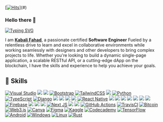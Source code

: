 [[![Hits](https://hits.seeyoufarm.com/api/count/incr/badge.svg?url=https%3A%2F%2Fgithub.com%2Ffahdakabali&count_bg=%23A0DCDD&title_bg=%23555555&icon=loom.svg&icon_color=%2396C2D9&title=hits&edge_flat=false)](https://hits.seeyoufarm.com)](#)

### Hello there 👋

[![Typing SVG](https://readme-typing-svg.herokuapp.com?font=%22Fira+Code%22&center=true&vCenter=true&width=720&lines=%E2%9C%A8+Full+Stack+Software+Engineer+%E2%9C%A8;%3D%3E+Design+and+develop+user+interactions+on+web+pages;%3D%3E+Design+and+develop+back-end+systems;%3D%3E+Create+servers+and+databases+for+functionality;%3D%3E+Ensuring+cross-platform+optimization;%3D%3E+Design+and+develop+APIs;%3D%3E+Implement+effective+security+protocols)](#)

I am **<a href="https://fahadkabali.netlify.app/" target="_blank"> Kabali Fahad</a>**, a passionate certified **Software Engineer** Fueled by a relentless drive to learn and excel in collaborative environments while working seamlessly with designers and other developers to bring complex projects to life. Whether you're looking to build a dynamic single-page application, a scalable RESTful API, or a cutting-edge dApp on the blockchain, I have the skills and experience to help you achieve your goals.

## 🚀 Skills

[![Visual Studio](https://img.shields.io/badge/Visual%20Studio-5C2D91.svg?style=for-the-badge&logo=visual-studio&logoColor=white)](#)
[![](https://img.shields.io/badge/HTML5-E34F26?style=for-the-badge&logo=html5&logoColor=white)](#)
[![](https://img.shields.io/badge/CSS3-1572B6?style=for-the-badge&logo=css3&logoColor=white)](#)
[![Bootstrap](https://img.shields.io/badge/bootstrap-%238511FA.svg?style=for-the-badge&logo=bootstrap&logoColor=white)](#)
[![TailwindCSS](https://img.shields.io/badge/tailwindcss-%2338B2AC.svg?style=for-the-badge&logo=tailwind-css&logoColor=white)](#)
[![](https://img.shields.io/badge/JavaScript-F7DF1E?style=for-the-badge&logo=javascript&logoColor=black)](#)
[![Python](https://img.shields.io/badge/python-3670A0?style=for-the-badge&logo=python&logoColor=ffdd54)](#)
[![TypeScript](https://img.shields.io/badge/TypeScript-3178C6?logo=typescript&logoColor=fff)](#)
[![Django](https://img.shields.io/badge/django-%23092E20.svg?style=for-the-badge&logo=django&logoColor=white)](#)
[![](https://img.shields.io/badge/Node.js-43853D?style=for-the-badge&logo=node.js&logoColor=white)](#)
[![](https://img.shields.io/badge/Express.js-404D59?style=for-the-badge)](#)
[![](https://img.shields.io/badge/GraphQl-E10098?style=for-the-badge&logo=graphql&logoColor=white)](#)
[![](https://img.shields.io/badge/React-20232A?style=for-the-badge&logo=react&logoColor=61DAFB)](#)
[![React Native](https://img.shields.io/badge/react_native-%2320232a.svg?style=for-the-badge&logo=react&logoColor=%2361DAFB)](#)
[![](https://img.shields.io/badge/Redux-593D88?style=for-the-badge&logo=redux&logoColor=white)](#)
[![](https://img.shields.io/badge/MySQL-00000F?style=for-the-badge&logo=mysql&logoColor=white)](#)
[![](https://img.shields.io/badge/MongoDB-4EA94B?style=for-the-badge&logo=mongodb&logoColor=white)](#)
[![](https://img.shields.io/badge/PostgreSQL-316192?style=for-the-badge&logo=postgresql&logoColor=white)](#)
[![](https://img.shields.io/badge/Docker-2CA5E0?style=for-the-badge&logo=docker&logoColor=white)](#)
[![](https://img.shields.io/badge/kubernetes-326ce5.svg?&style=for-the-badge&logo=kubernetes&logoColor=white)](#)
[![](https://img.shields.io/badge/Amazon_AWS-FF9900?style=for-the-badge&logo=amazonaws&logoColor=white)](#)
[![Firebase](https://img.shields.io/badge/firebase-a08021?style=for-the-badge&logo=firebase&logoColor=ffcd34)](#)
[![](https://img.shields.io/badge/Heroku-430098?style=for-the-badge&logo=heroku&logoColor=white)](#)
[![](https://img.shields.io/badge/Netlify-00C7B7?style=for-the-badge&logo=netlify&logoColor=white)](#)
[![](https://img.shields.io/badge/Vercel-000000?style=for-the-badge&logo=vercel&logoColor=white)](#)
[![Next JS](https://img.shields.io/badge/Next-black?style=for-the-badge&logo=next.js&logoColor=white)](#)
[![](https://img.shields.io/badge/Postman-FF6C37?style=for-the-badge&logo=Postman&logoColor=white)](#)
[![](https://img.shields.io/badge/Swagger-85EA2D?style=for-the-badge&logo=Swagger&logoColor=white)](#)
[![GitHub Actions](https://img.shields.io/badge/github%20actions-%232671E5.svg?style=for-the-badge&logo=githubactions&logoColor=white)](#)
[![TravisCI](https://img.shields.io/badge/travis%20ci-%232B2F33.svg?style=for-the-badge&logo=travis&logoColor=white)](#)
[![Bitcoin](https://img.shields.io/badge/Bitcoin-000?style=for-the-badge&logo=bitcoin&logoColor=white)](#)
[![Web3.js](https://img.shields.io/badge/web3.js-F16822?style=for-the-badge&logo=web3.js&logoColor=white)](#)
[![Canva](https://img.shields.io/badge/Canva-%2300C4CC.svg?style=for-the-badge&logo=Canva&logoColor=white)](#)
[![Figma](https://img.shields.io/badge/figma-%23F24E1E.svg?style=for-the-badge&logo=figma&logoColor=white)](#)
[![Kaggle](https://img.shields.io/badge/Kaggle-035a7d?style=for-the-badge&logo=kaggle&logoColor=white)](#)
[![Codecademy](https://img.shields.io/badge/Codecademy-FFF0E5?style=for-the-badge&logo=codecademy&logoColor=1F243A)](#)
[![TensorFlow](https://img.shields.io/badge/TensorFlow-%23FF6F00.svg?style=for-the-badge&logo=TensorFlow&logoColor=white)](#)
[![Android](https://img.shields.io/badge/Android-3DDC84?style=for-the-badge&logo=android&logoColor=white)](#)
[![Windows](https://img.shields.io/badge/Windows-0078D6?style=for-the-badge&logo=windows&logoColor=white)](#)
[![Linux](https://img.shields.io/badge/Linux-FCC624?style=for-the-badge&logo=linux&logoColor=black)](#)
[![Rust](https://img.shields.io/badge/Rust-%23000000.svg?e&logo=rust&logoColor=white)](#)




<!-- For buttons -->
<!-- https://github.com/alexandresanlim/Badges4-README.md-Profile#-cloud- -->
<!-- For Streak -->
<!-- https://github-readme-streak-stats.herokuapp.com/demo/ -->


<!-- [[![Hits](https://hits.seeyoufarm.com/api/count/incr/badge.svg?url=https%3A%2F%2Fgithub.com%2Ffahdakabali&count_bg=%23A0DCDD&title_bg=%23555555&icon=loom.svg&icon_color=%2396C2D9&title=hits&edge_flat=false)](https://hits.seeyoufarm.com)](#)  -->
